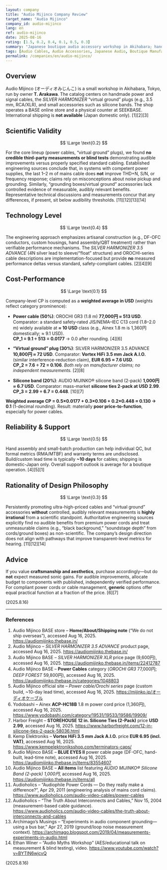 ```yaml
---
layout: company
title: "Audio Mijinco Company Review"
target_name: "Audio Mijinco"
company_id: audio-mijinco
lang: en
ref: audio-mijinco
date: 2025-08-16
rating: [1.5, 0.2, 0.4, 0.1, 0.5, 0.3]
summary: "Japanese boutique audio accessory workshop in Akihabara; handmade cables, ‘virtual ground’ accessories, and small tools"
tags: [Audio Cables, Audio Accessories, Japanese Audio, Boutique Manufacturer, Handcrafted]
permalink: /companies/en/audio-mijinco/
---
```


## Overview

Audio Mijinco (オーディオみじんこ) is a small workshop in Akihabara, Tokyo, run by owner **T. Arakawa**. The catalog centers on handmade power and signal cables, the *SILVER HARMONIZER* “virtual ground” plugs (e.g., 3.5 mm, RCA/XLR), and small accessories such as silicone bands. The shop operates a BASE online store and a physical counter at SEEKBASE. International shipping is **not available** (Japan domestic only). [1][2][3]

## Scientific Validity

$$ \Large \text{0.2} $$

For the core lineup (power cables, “virtual ground” plugs), we found **no credible third-party measurements or blind tests** demonstrating audible improvements versus properly specified standard cabling. Established engineering sources conclude that, in systems with competent power supplies, the last 1–2 m of mains cable does **not** improve THD+N, S/N, or frequency response; claims rely on misconceptions about noise pickup and grounding. Similarly, “grounding boxes/virtual ground” accessories lack controlled evidence of measurable, audibly relevant benefits. Representative technical discussions and measurements concur that any differences, if present, sit below audibility thresholds. [11][12][13][14]

## Technology Level

$$ \Large \text{0.4} $$

The engineering approach emphasizes artisanal construction (e.g., DF-OFC conductors, custom housings, hand assembly/QBT treatment) rather than verifiable performance mechanisms. The *SILVER HARMONIZER 3.5 ADVANCE* (4N silver lead to sleeve/“float” structure) and OROCHI-series cable descriptions are implementation-focused but provide **no** measured performance deltas versus standard, safety-compliant cables. [2][4][9]

## Cost-Performance

$$ \Large \text{0.1} $$

Company-level CP is computed as a **weighted average in USD** (weights reflect category prominence):

- **Power cable (50%)**: OROCHI GR3 (1.8 m) **77,000円 ≈ 513 USD**. Comparator: a standard safety-rated JIS/NEMA–IEC C13 cord (1.8–2.0 m) widely available at **≈ 10 USD** class (e.g., Ainex 1.8 m is 1,360円 domestically; ≈ 9.1 USD).  
  **CP_1 = 9.1 ÷ 513 = 0.0177** → 0.0 after rounding. [4][6]

- **“Virtual ground” plug (30%)**: SILVER HARMONIZER 3.5 ADVANCE **10,800円 ≈ 72 USD**. Comparator: **Vortex HiFi 3.5 mm Jack A.I.O.** (similar interference-reduction claim), **EUR 6.95 ≈ 7.6 USD**.  
  **CP_2 = 7.6 ÷ 72 = 0.106**. *Both rely on manufacturer claims; no independent measurements.* [2][8]

- **Silicone band (20%)**: AUDIO MIJINKO® silicone band (2-pack) **1,000円 ≈ 6.7 USD**. Comparator: mass-market **silicone ties 2-pack at USD 2.99**.  
  **CP_3 = 2.99 ÷ 6.7 = 0.448**. [10][7]

**Weighted average CP = 0.5×0.0177 + 0.3×0.106 + 0.2×0.448 ≈ 0.130 → 0.1** (1-decimal rounding). Result: materially **poor price-to-function**, especially for power cables.

## Reliability & Support

$$ \Large \text{0.5} $$

Hand assembly and small-batch production can help individual QC, but formal metrics (RMA/MTBF) and warranty terms are undisclosed. Build/custom lead time is typically **~10 days** for cables; shipping is domestic-Japan only. Overall support outlook is average for a boutique operation. [4][5][1]

## Rationality of Design Philosophy

$$ \Large \text{0.3} $$

Persistently promoting ultra-high-priced cables and “virtual ground” accessories **without** controlled, audibly relevant measurements is **highly irrational** from a scientific standpoint. Authoritative engineering sources explicitly find no audible benefits from premium power cords and treat unmeasurable claims (e.g., “black background,” “soundstage depth” from cords/ground boxes) as non-scientific. The company’s design direction does not align with pathways that improve transparent-level metrics for hearing. [11][12][14]

## Advice

If you value **craftsmanship and aesthetics**, purchase accordingly—but do **not** expect measured sonic gains. For audible improvements, allocate budget to components with published, independently verified performance. For compliant power cords or cable management, **generic** options offer equal practical function at a fraction of the price. [6][7]

(2025.8.16)

---

### References

1. Audio Mijinco BASE store – **Home/About/Shipping note** (“We do not ship overseas”), accessed Aug 16, 2025. https://audiomijinko.thebase.in/  
2. Audio Mijinco – *SILVER HARMONIZER 3.5 ADVANCE* product page, accessed Aug 16, 2025. https://audiomijinko.thebase.in/  
3. Audio Mijinco BASE – *SILVER HARMONIZER XLR* price page (9,600円), accessed Aug 16, 2025. https://audiomijinko.thebase.in/items/22412787  
4. Audio Mijinco BASE – **Power Cables** category (*OROCHI GR3* 77,000円; *DEEP FOREST* 59,800円), accessed Aug 16, 2025. https://audiomijinko.thebase.in/categories/1048803  
5. Audio Mijinco official site – *Power cable/Orochi series* page (custom build, ~10-day lead time), accessed Aug 16, 2025. https://mijinko.jp/オーディオケーブル  
6. Yodobashi – Ainex **ACP-HC18B** 1.8 m power cord price (1,360円), accessed Aug 16, 2025. https://www.yodobashi.com/category/19531/19533/19586/19909/  
7. Harbor Freight – **STOREHOUSE 12 in. Silicone Ties (2-Pack)** price **USD 2.99**, accessed Aug 16, 2025. https://www.harborfreight.com/12-in-silicone-ties-2-pack-58036.html  
8. Kemp Elektroniks – **Vortex HiFi 3.5 mm Jack A.I.O.** price **EUR 6.95 (incl. VAT)**, accessed Aug 16, 2025. https://www.kempelektroniksshop.com/terminators-caps/  
9. Audio Mijinco BASE – **BLUE EYES II** power cable page (DF-OFC, hand-built, lead-time note), accessed Aug 16, 2025. https://audiomijinko.thebase.in/items/83554607  
10. Audio Mijinco BASE – **All items** list featuring *AUDIO MIJINKO® Silicone Band (2-pack) 1,000円*, accessed Aug 16, 2025. https://audiomijinko.thebase.in/items/all  
11. Audioholics – “Audiophile Power Cords — Do they really make a difference?”, Apr 29, 2011 (engineering analysis of mains cord claims). https://www.audioholics.com/audio-video-cables/power-cables  
12. Audioholics – “The Truth About Interconnects and Cables,” Nov 15, 2004 (measurement-based cable guidance). https://www.audioholics.com/audio-video-cables/the-truth-about-interconnects-and-cables  
13. Archimago’s Musings – “Experiments in audio component grounding—using a bus bar,” Apr 27, 2019 (ground/loop noise measurement context). https://archimago.blogspot.com/2019/04/measurements-experiments-in-audio.html  
14. Ethan Winer – “Audio Myths Workshop” (AES/educational talk on measurement & blind testing), video. https://www.youtube.com/watch?v=BYTlN6wjcvQ

(2025.8.16)